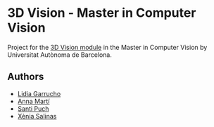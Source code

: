 # 3D Vision - Master in Computer Vision

Project for the [3D Vision module](http://pagines.uab.cat/mcv/content/m4-3d-vision) in the Master in Computer Vision by Universitat Autònoma de Barcelona.

## Authors

- [Lidia Garrucho](https://github.com/LidiaGarrucho)
- [Anna Martí](https://github.com/amartia)
- [Santi Puch](https://github.com/santipuch590)
- [Xènia Salinas](https://github.com/XeniaSalinas)

